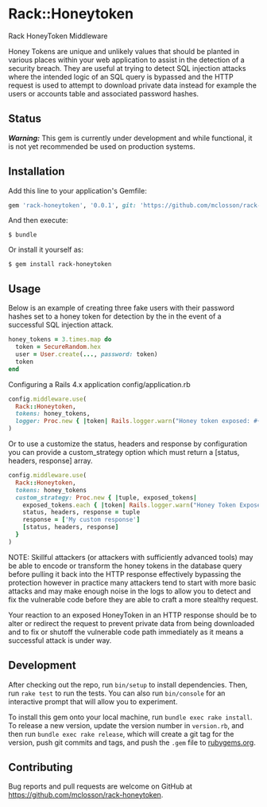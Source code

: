 # Rack::Honeytoken

Rack HoneyToken Middleware

Honey Tokens are unique and unlikely values that should be planted in various
places within your web application to assist in the detection of a security
breach.  They are useful at trying to detect SQL injection attacks where the
intended logic of an SQL query is bypassed and the HTTP request is used to
attempt to download private data instead for example the users or accounts
table and associated password hashes.

## Status

***Warning:*** This gem is currently under development and while functional,
it is not yet recommended be used on production systems.

## Installation

Add this line to your application's Gemfile:

```ruby
gem 'rack-honeytoken', '0.0.1', git: 'https://github.com/mclosson/rack-honeytoken.git'
```

And then execute:

    $ bundle

Or install it yourself as:

    $ gem install rack-honeytoken

## Usage

Below is an example of creating three fake users with their password hashes
set to a honey token for detection by the in the event of a successful SQL
injection attack.

```ruby
honey_tokens = 3.times.map do
  token = SecureRandom.hex
  user = User.create(..., password: token)
  token
end
```

Configuring a Rails 4.x application
config/application.rb

```ruby
config.middleware.use(
  Rack::Honeytoken,
  tokens: honey_tokens,
  logger: Proc.new { |token| Rails.logger.warn("Honey token exposed: #{token}") }
)
```

Or to use a customize the status, headers and response by configuration you can
provide a custom_strategy option which must return a [status, headers, response]
array.

```ruby
config.middleware.use(
  Rack::Honeytoken,
  tokens: honey_tokens
  custom_strategy: Proc.new { |tuple, exposed_tokens|
    exposed_tokens.each { |token| Rails.logger.warn("Honey Token Exposed: #{token}") }
    status, headers, response = tuple
    response = ['My custom response']
    [status, headers, response]
  }
)
```

NOTE: Skillful attackers (or attackers with sufficiently advanced tools) may
be able to encode or transform the honey tokens in the database query before
pulling it back into the HTTP response effectively bypassing the protection
however in practice many attackers tend to start with more basic attacks and
may make enough noise in the logs to allow you to detect and fix the vulnerable
code before they are able to craft a more stealthy request.

Your reaction to an exposed HoneyToken in an HTTP response should be to
alter or redirect the request to prevent private data from being downloaded
and to fix or shutoff the vulnerable code path immediately as it means a 
successful attack is under way.

## Development

After checking out the repo, run `bin/setup` to install dependencies. Then, run `rake test` to run the tests. You can also run `bin/console` for an interactive prompt that will allow you to experiment.

To install this gem onto your local machine, run `bundle exec rake install`. To release a new version, update the version number in `version.rb`, and then run `bundle exec rake release`, which will create a git tag for the version, push git commits and tags, and push the `.gem` file to [rubygems.org](https://rubygems.org).

## Contributing

Bug reports and pull requests are welcome on GitHub at https://github.com/mclosson/rack-honeytoken.

